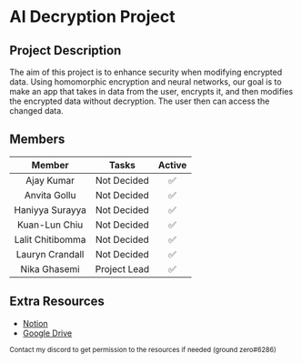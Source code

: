 # AI Decryption Project

## Project Description
The aim of this project is to enhance security when modifying encrypted data. Using homomorphic encryption and neural networks, our goal is to make an app that takes in data from the user, encrypts it, and then modifies the encrypted data without decryption. The user then can access the changed data.

## Members

| Member | Tasks | Active |
| :---: | :---: | :---: |
| Ajay Kumar | Not Decided | ✅
| Anvita Gollu | Not Decided |✅
| Haniyya Surayya | Not Decided |✅ 
| Kuan-Lun Chiu | Not Decided | ✅
| Lalit Chitibomma | Not Decided |✅
| Lauryn Crandall | Not Decided |✅
| Nika Ghasemi | Project Lead | ✅

## Extra Resources
- [Notion](https://www.notion.so/Home-ffac235305664e18870a63512b24d334)
- [Google Drive](https://drive.google.com/drive/folders/15DNhHIobs9S5rOsSpd0B5ZXzChYis3gD)

<sub>Contact my discord to get permission to the resources if needed (ground zero#6286)</sub>
